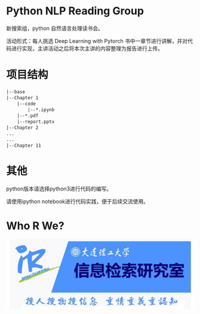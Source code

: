 # Python NLP Reading Group
新搜索组，python 自然语言处理读书会。

活动形式：每人挑选 Deep Learning with Pytorch 书中一章节进行讲解，并对代码进行实现，主讲活动之后将本次主讲的内容整理为报告进行上传。

# 项目结构

```
|--base
|--Chapter 1
	|--code
		|--*.ipynb
	|--*.pdf
	|--report.pptx
|--Chapter 2
...
...
|--Chapter 11
```

# 其他

python版本请选择python3进行代码的编写。

请使用ipython notebook进行代码实践，便于后续交流使用。

# Who R We?

![](./pic/logo.jpg)
